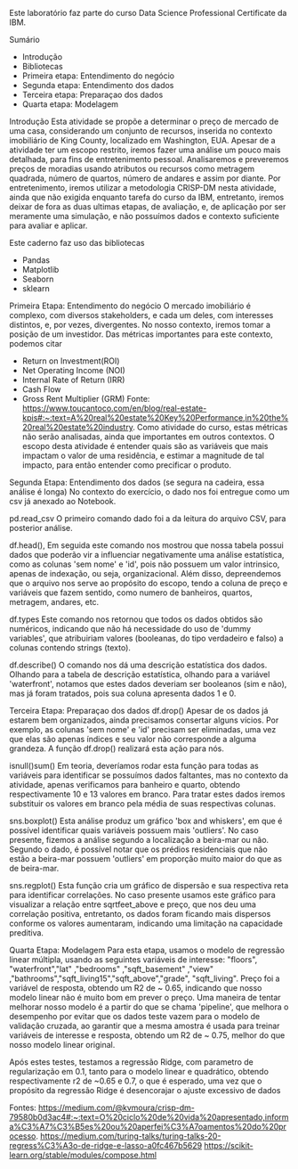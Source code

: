 Este laboratório faz parte do curso Data Science Professional Certificate da IBM.

Sumário
- Introdução
- Bibliotecas
- Primeira etapa: Entendimento do negócio
- Segunda etapa: Entendimento dos dados
- Terceira etapa: Preparaçao dos dados
- Quarta etapa: Modelagem


Introdução
Esta atividade se propõe a determinar o preço de mercado de uma casa, considerando um conjunto de recursos, inserida no contexto imobiliário de King County, localizado em Washington, EUA. 
Apesar de a atividade ter um escopo restrito, iremos fazer uma análise um pouco mais detalhada, para fins de entretenimento pessoal.
Analisaremos e preveremos preços de moradias usando atributos ou recursos como metragem quadrada, número de quartos, número de andares e assim por diante.
Por entretenimento, iremos utilizar a metodologia CRISP-DM nesta atividade, ainda que não exigida enquanto tarefa do curso da IBM, entretanto, iremos deixar de fora as duas ultimas etapas, de
avaliação, e, de aplicação por ser meramente uma simulação, e não possuímos dados e contexto suficiente para avaliar e aplicar.

Este caderno faz uso das bibliotecas
  - Pandas
  - Matplotlib
  - Seaborn
  - sklearn

Primeira Etapa: Entendimento do negócio
O mercado imobiliário é complexo, com diversos stakeholders, e cada um deles, com interesses distintos, e, por vezes, divergentes. No nosso contexto, iremos tomar a posição de um investidor.
Das métricas importantes para este contexto, podemos citar 
- Return on Investment(ROI)
- Net Operating Income (NOI)
- Internal Rate of Return (IRR)
- Cash Flow
- Gross Rent Multiplier (GRM)
Fonte: https://www.toucantoco.com/en/blog/real-estate-kpis#:~:text=A%20real%20estate%20Key%20Performance,in%20the%20real%20estate%20industry.
Como atividade do curso, estas métricas não serão analisadas, ainda que importantes em outros contextos.
O escopo desta atividade é entender quais são as variáveis que mais impactam o valor de uma residência, e estimar a magnitude de tal impacto, para então entender como precificar o produto.

Segunda Etapa: Entendimento dos dados (se segura na cadeira, essa análise é longa)
No contexto do exercício, o dado nos foi entregue como um csv já anexado ao Notebook.

pd.read_csv
O primeiro comando dado foi a da leitura do arquivo CSV, para posterior análise.

df.head(), 
Em seguida este comando nos mostrou que nossa tabela possui dados que poderão vir a influenciar negativamente uma análise estatística, como as colunas 'sem nome' e 'id', pois não possuem um 
valor intrinsico, apenas de indexação, ou seja, organizacional.
Além disso, depreendemos que o arquivo nos serve ao propósito do escopo, tendo a coluna de preço e variáveis que fazem sentido, como numero de banheiros, quartos, metragem, andares, etc.

df.types
Este comando nos retornou que todos os dados obtidos são numéricos, indicando que não há necessidade do uso de 'dummy variables', que atribuiriam valores (booleanas, do tipo verdadeiro e falso) a colunas
contendo strings (texto).

df.describe()
O comando nos dá uma descrição estatística dos dados. 
Olhando para a tabela de descrição estatística, olhando para a variável 'waterfront', notamos que estes dados deveriam ser booleanos (sim e não), mas já foram tratados, pois sua coluna apresenta dados 1 e 0.

Terceira Etapa: Preparaçao dos dados
df.drop()
Apesar de os dados já estarem bem organizados, ainda precisamos consertar alguns vícios. Por exemplo, as colunas 'sem nome' e 'id' precisam ser eliminadas, uma vez que elas são apenas índices e seu valor
não corresponde a alguma grandeza. A função df.drop() realizará esta ação para nós.

isnull()sum()
Em teoria, deveríamos rodar esta função para todas as variáveis para identificar se possuímos dados faltantes, mas no contexto da atividade, apenas verificamos para banheiro e quarto, obtendo respectivamente
10 e 13 valores em branco. Para tratar estes dados iremos substituir os valores em branco pela média de suas respectivas colunas.

sns.boxplot()
Esta análise produz um gráfico 'box and whiskers', em que é possível identificar quais variáveis possuem mais 'outliers'. No caso presente, fizemos a análise segundo a localização a beira-mar ou não. Segundo o 
dado, é possível notar que os prédios residenciais que não estão a beira-mar possuem 'outliers' em proporção muito maior do que as de beira-mar.

sns.regplot()
Esta função cria um gráfico de dispersão e sua respectiva reta para identificar correlações. No caso presente usamos este gráfico para visualizar a relação entre sqrtfeet_above e preço, que nos deu uma correlação positiva,
entretanto, os dados foram ficando mais dispersos conforme os valores aumentaram, indicando uma limitação na capacidade preditiva.

Quarta Etapa: Modelagem
Para esta etapa, usamos o modelo de regressão linear múltipla, usando as seguintes variáveis de interesse: "floors", "waterfront","lat" ,"bedrooms" ,"sqft_basement" ,"view" ,"bathrooms","sqft_living15","sqft_above","grade",
"sqft_living". Preço foi a variável de resposta, obtendo um R2 de ~ 0.65, indicando que nosso modelo linear não é muito bom em prever o preço.
Uma maneira de tentar melhorar nosso modelo é a partir do que se chama 'pipeline', que melhora o desempenho por evitar que os dados teste vazem para o modelo de validação cruzada, ao garantir que a mesma amostra
é usada para treinar variáveis de interesse e resposta, obtendo um R2 de ~ 0.75, melhor do que nosso modelo linear original.

Após estes testes, testamos a regressão Ridge, com parametro de regularização em 0.1, tanto para o modelo linear e quadrático, obtendo respectivamente r2 de ~0.65 e 0.7, o que é esperado, uma vez que o propósito 
da regressão Ridge é desencorajar o ajuste excessivo de dados

Fontes:
https://medium.com/@kvmoura/crisp-dm-79580b0d3ac4#:~:text=O%20ciclo%20de%20vida%20apresentado,informa%C3%A7%C3%B5es%20ou%20aperfei%C3%A7oamentos%20do%20processo.
https://medium.com/turing-talks/turing-talks-20-regress%C3%A3o-de-ridge-e-lasso-a0fc467b5629
https://scikit-learn.org/stable/modules/compose.html


